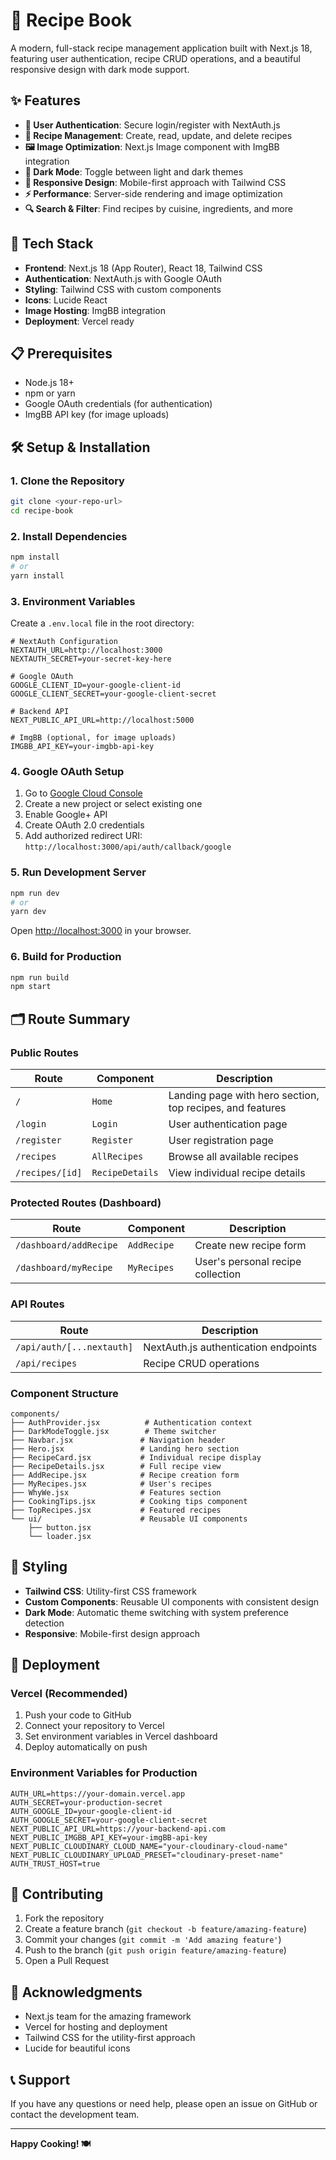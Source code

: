 # 🍳 Recipe Book

A modern, full-stack recipe management application built with Next.js 18, featuring user authentication, recipe CRUD operations, and a beautiful responsive design with dark mode support.

## ✨ Features

- **🔐 User Authentication**: Secure login/register with NextAuth.js
- **📝 Recipe Management**: Create, read, update, and delete recipes
- **🖼️ Image Optimization**: Next.js Image component with ImgBB integration
- **🌙 Dark Mode**: Toggle between light and dark themes
- **📱 Responsive Design**: Mobile-first approach with Tailwind CSS
- **⚡ Performance**: Server-side rendering and image optimization
- **🔍 Search & Filter**: Find recipes by cuisine, ingredients, and more

## 🚀 Tech Stack

- **Frontend**: Next.js 18 (App Router), React 18, Tailwind CSS
- **Authentication**: NextAuth.js with Google OAuth
- **Styling**: Tailwind CSS with custom components
- **Icons**: Lucide React
- **Image Hosting**: ImgBB integration
- **Deployment**: Vercel ready

## 📋 Prerequisites

- Node.js 18+
- npm or yarn
- Google OAuth credentials (for authentication)
- ImgBB API key (for image uploads)

## 🛠️ Setup & Installation

### 1. Clone the Repository

```bash
git clone <your-repo-url>
cd recipe-book
```

### 2. Install Dependencies

```bash
npm install
# or
yarn install
```

### 3. Environment Variables

Create a `.env.local` file in the root directory:

```env
# NextAuth Configuration
NEXTAUTH_URL=http://localhost:3000
NEXTAUTH_SECRET=your-secret-key-here

# Google OAuth
GOOGLE_CLIENT_ID=your-google-client-id
GOOGLE_CLIENT_SECRET=your-google-client-secret

# Backend API
NEXT_PUBLIC_API_URL=http://localhost:5000

# ImgBB (optional, for image uploads)
IMGBB_API_KEY=your-imgbb-api-key
```

### 4. Google OAuth Setup

1. Go to [Google Cloud Console](https://console.cloud.google.com/)
2. Create a new project or select existing one
3. Enable Google+ API
4. Create OAuth 2.0 credentials
5. Add authorized redirect URI: `http://localhost:3000/api/auth/callback/google`

### 5. Run Development Server

```bash
npm run dev
# or
yarn dev
```

Open [http://localhost:3000](http://localhost:3000) in your browser.

### 6. Build for Production

```bash
npm run build
npm start
```

## 🗂️ Route Summary

### Public Routes

| Route           | Component       | Description                                               |
| --------------- | --------------- | --------------------------------------------------------- |
| `/`             | `Home`          | Landing page with hero section, top recipes, and features |
| `/login`        | `Login`         | User authentication page                                  |
| `/register`     | `Register`      | User registration page                                    |
| `/recipes`      | `AllRecipes`    | Browse all available recipes                              |
| `/recipes/[id]` | `RecipeDetails` | View individual recipe details                            |

### Protected Routes (Dashboard)

| Route                  | Component   | Description                       |
| ---------------------- | ----------- | --------------------------------- |
| `/dashboard/addRecipe` | `AddRecipe` | Create new recipe form            |
| `/dashboard/myRecipe`  | `MyRecipes` | User's personal recipe collection |

### API Routes

| Route                     | Description                          |
| ------------------------- | ------------------------------------ |
| `/api/auth/[...nextauth]` | NextAuth.js authentication endpoints |
| `/api/recipes`            | Recipe CRUD operations               |

### Component Structure

```
components/
├── AuthProvider.jsx          # Authentication context
├── DarkModeToggle.jsx        # Theme switcher
├── Navbar.jsx               # Navigation header
├── Hero.jsx                 # Landing hero section
├── RecipeCard.jsx           # Individual recipe display
├── RecipeDetails.jsx        # Full recipe view
├── AddRecipe.jsx            # Recipe creation form
├── MyRecipes.jsx            # User's recipes
├── WhyWe.jsx                # Features section
├── CookingTips.jsx          # Cooking tips component
├── TopRecipes.jsx           # Featured recipes
└── ui/                      # Reusable UI components
    ├── button.jsx
    └── loader.jsx
```

## 🎨 Styling

- **Tailwind CSS**: Utility-first CSS framework
- **Custom Components**: Reusable UI components with consistent design
- **Dark Mode**: Automatic theme switching with system preference detection
- **Responsive**: Mobile-first design approach

## 🚀 Deployment

### Vercel (Recommended)

1. Push your code to GitHub
2. Connect your repository to Vercel
3. Set environment variables in Vercel dashboard
4. Deploy automatically on push

### Environment Variables for Production

```env
AUTH_URL=https://your-domain.vercel.app
AUTH_SECRET=your-production-secret
AUTH_GOOGLE_ID=your-google-client-id
AUTH_GOOGLE_SECRET=your-google-client-secret
NEXT_PUBLIC_API_URL=https://your-backend-api.com
NEXT_PUBLIC_IMGBB_API_KEY=your-imgBB-api-key
NEXT_PUBLIC_CLOUDINARY_CLOUD_NAME="your-cloudinary-cloud-name"
NEXT_PUBLIC_CLOUDINARY_UPLOAD_PRESET="cloudinary-preset-name"
AUTH_TRUST_HOST=true
```

## 🤝 Contributing

1. Fork the repository
2. Create a feature branch (`git checkout -b feature/amazing-feature`)
3. Commit your changes (`git commit -m 'Add amazing feature'`)
4. Push to the branch (`git push origin feature/amazing-feature`)
5. Open a Pull Request

## 🙏 Acknowledgments

- Next.js team for the amazing framework
- Vercel for hosting and deployment
- Tailwind CSS for the utility-first approach
- Lucide for beautiful icons

## 📞 Support

If you have any questions or need help, please open an issue on GitHub or contact the development team.

---

**Happy Cooking! 🍽️**
